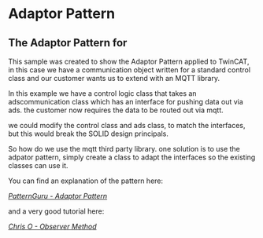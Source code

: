 # Adaptor Pattern

## The Adaptor Pattern for 

This sample was created to show the Adaptor Pattern applied to TwinCAT, in this case we have a communication object written for a standard control class and our customer wants us to extend with an MQTT library.

In this example we have a control logic class that takes an adscommunication class which has an interface for pushing data out via ads. the customer now requires the data to be routed out via mqtt.

we could modify the control class and ads class, to match the interfaces, but this would break the SOLID design principals. 

So how do we use the mqtt third party library. one solution is to use the adpator pattern, simply create a class to adapt the interfaces so the existing classes can use it. 

You can find an explanation of the pattern here:

*[PatternGuru - Adaptor Pattern](https://refactoring.guru/design-patterns/adaptor)*

and a very good tutorial here:

*[Chris O - Observer Method](https://www.youtube.com/watch?v=2PKQtcJjYvc)*


